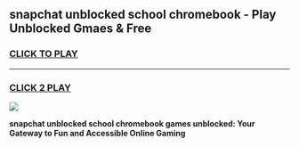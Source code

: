 
## snapchat unblocked school chromebook - Play Unblocked Gmaes & Free
<h3>
<a href="https://news.freeplayer.one?title=snapchat_unblocked_school_chromebook&ref=23F">CLICK TO PLAY</a></h3>
<hr>

<h3>
<a href="https://news.freeplayer.one?title=snapchat_unblocked_school_chromebook&ref=23F">CLICK 2 PLAY</a>
  
</h3>

<a href="https://news.freeplayer.one?title=snapchat_unblocked_school_chromebook&ref=23F/"><img src="https://clearcache.store/games.png"></a>


**snapchat unblocked school chromebook games unblocked: Your Gateway to Fun and Accessible Online Gaming**
